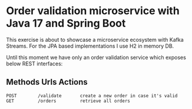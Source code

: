 # Order validation microservice with Java 17 and Spring Boot

This exercise is about to showcase a microservice ecosystem with Kafka Streams.
For the JPA based implementations I use H2 in memory DB.

Until this moment we have only an order validation service which exposes below REST interfaces:

## Methods      Urls	        Actions
    POST        /validate       create a new order in case it's valid
    GET         /orders         retrieve all orders
